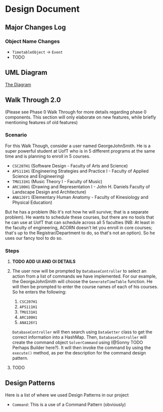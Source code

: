 # Design Document

## Major Changes Log
### Object Name Changes
* `TimetableObject` -> `Event`
* TODO

## UML Diagram
[The Diagram](https://docs.google.com/presentation/d/1Y4G68pZL0exLt_WOKD81JUoqP-viaEZpGGOaLyKMd6M/edit#slide=id.p)


## Walk Through 2.0
(Please see Phase 0 Walk Through for more details regarding phase 0 
components. This section will only elaborate on new features, while briefly 
mentioning features of old features)

### Scenario
For this Walk Though, consider a user named GeorgeJohnSmith. He is a super 
powerful student at UofT who is in 5 different programs at the same time and 
is planning to enroll in 5 courses.
* `CSC207H1` (Software Design - Faculty of Arts and Science)
* `APS111H1` (Engineering Strategies and Practice I - Faculty of Applied 
  Science and Engineering)
* `TMU131H1` (Music Theory I - Faculty of Music)
* `ARC100H1` (Drawing and Representation I - John H. Daniels Faculty of 
  Landscape Design and Architecture)
* `ANA126Y1` (Elementary Human Anatomy - Faculty of Kinesiology and Physical 
  Education)

But he has a problem (No it's not how he will survive; that is a separate 
problem). He wants to schedule these courses, but there are no tools that he 
can use at UofT that can schedule across all 5 faculties (NB: At least in 
the faculty of engineering, ACORN doesn't let you enroll in core courses; 
that's up to the Registrar/Department to do, so that's not an option). So he 
uses our fancy tool to do so.

### Steps
1. **TODO ADD UI AND OI DETAILS**
2. The user now will be prompted by `DatabaseController` to select an action 
   from a list of commands we have implemented.
   For our example, the GeorgeJohnSmith will choose the `GenerateTimeTable` 
   function. He will then be prompted to enter the course names of each of 
   his courses. So he enters the following:
   1. `CSC207H1`
   2. `APS111H1`
   3. `TMU131H1`
   4. `ARC100H1`
   5. `ANA126Y1`  
   
   `DatabaseController` will then search using `DataGetter` class to get the 
   correct information into a HashMap. Then, `DatabaseController` will create 
   the command object `SolverCommand` using (@Sonny TODO Perhaps Builder 
   here?). It will then invoke the command by using the `execute()` method, 
   as per the description for the command design pattern.

3. TODO

## Design Patterns
Here is a list of where we used Design Patterns in our project
* `Command`: This is a use of a Command Pattern (obviously)


